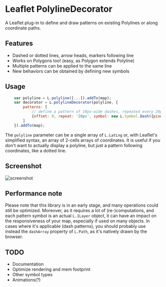 # Leaflet PolylineDecorator

A Leaflet plug-in to define and draw patterns on existing Polylines or along coordinate paths.

## Features

* Dashed or dotted lines, arrow heads, markers following line
* Works on Polygons too! (easy, as Polygon extends Polyline)
* Multiple patterns can be applied to the same line
* New behaviors can be obtained by defining new symbols

## Usage

```javascript
    var polyline = L.polyline([...]).addTo(map);
    var decorator = L.polylineDecorator(polyline, {
        patterns: [
            // define a pattern of 10px-wide dashes, repeated every 20px on the line 
            {offset: 0, repeat: '20px', symbol: new L.Symbol.Dash({pixelSize: 10})}
        ]
    }).addTo(map);
```

The `polyline` parameter can be a single array of `L.LatLng` or, with Leaflet's simplified syntax, an array of 2-cells arrays of coordinates. 
It is useful if you don't want to actually display a polyline, but just a pattern following coordinates, like a dotted line.

## Screenshot

![screenshot](https://raw.github.com/bbecquet/Leaflet.PolylineDecorator/master/screenshot.png "Screenshot showing different applications of the library")

## Performance note

Please note that this library is in an early stage, and many operations could still be optimized.
Moreover, as it requires a lot of (re-)computations, and each pattern symbol is an actual `L.ILayer` object, it can have an impact on the responsiveness of your map, especially if used on many objects.
In cases where it's applicable (dash patterns), you should probably use instead the `dashArray` property of `L.Path`, as it's natively drawn by the browser.

## TODO

* Documentation
* Optimize rendering and mem footprint
* Other symbol types
* Animations(?)

